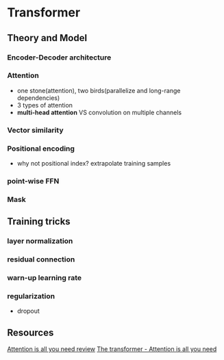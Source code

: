 # Transformer
## Theory and Model
### Encoder-Decoder architecture
### Attention
- one stone(attention), two birds(parallelize and long-range dependencies)
- 3 types of attention
- **multi-head attention** VS convolution on multiple channels
### Vector similarity
### Positional encoding
- why not positional index? extrapolate training samples
### point-wise FFN
### Mask
## Training tricks
### layer normalization
### residual connection
### warn-up learning rate
### regularization
- dropout

## Resources
[Attention is all you need review]([https://ricardokleinklein.github.io/2017/11/16/Attention-is-all-you-need.html](https://ricardokleinklein.github.io/2017/11/16/Attention-is-all-you-need.html))
[The transformer - Attention is all you need]([https://mchromiak.github.io/articles/2017/Sep/12/Transformer-Attention-is-all-you-need/#.XTEl6ugzZPY](https://mchromiak.github.io/articles/2017/Sep/12/Transformer-Attention-is-all-you-need/#.XTEl6ugzZPY))
<!--stackedit_data:
eyJoaXN0b3J5IjpbNzMyOTQwNDcsLTExMTQ4NDEyOTIsMjEyNT
Y0MzY1MCwtMTQ2MzE1MzQzNywtMjAwNzM1Mzc0NSwtMjI3NTQx
MTI5LC0xMzE1OTE1MDUsMTIxOTAyMzAyMV19
-->